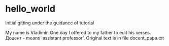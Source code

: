 # hello_world
Initial gitting under the guidance of tutorial

My name is Vladimir. One day I offered to my father to edit his verses.
Доцент - means 'assistant professor'. Original text is in file docent_papa.txt
